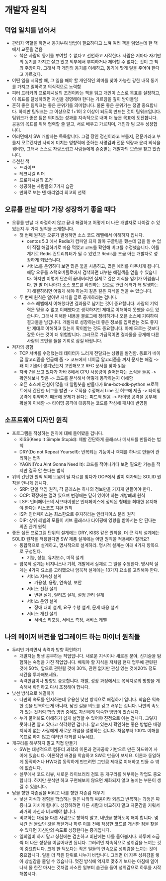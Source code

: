 # 개발자 원칙

## 덕업 일치를 넘어서

- 관리자 역할을 하면서 동기부여 방법이 필요하다고 느껴 여러 책을 읽었는데 한 책에서 교훈을 얻음
  - 책은 사람의 동기를 부여할 수 없다고 선언하고 시작한다. 사람은 저마다 자기만의 동기를 가지고 살고 있고
  외부에서 부여하거나 제어할 수 없다는 것이 그 책의 주장이다. 그래서 각 개인의 동기를 이해하고, 동기에 맞게 일을
  주어야 한다고 가르쳤다.
- 어떤 일을 시작할 때, 그 일을 해야 할 개인적인 의미를 찾아 가능한 강한 내적 동기를 가지고 일하려고 의식적으로 노력함
- 피터 드러커의 프로페셔널의 조건이라는 책을 읽고 개인이 스스로 목표를 설정하고, 이 목표를 달성하려면 자신을 경영해야 한다는 가르침을 깊이 받아들임
- 흔히 좋은 팀워크는 좋은 분위기를 의미합니다. 물론 좋은 분위기는 정말 중요합니다. 하지만 팀워크는 그 이상으로
  1+1이 2 이상이 되도록 만드는 것이 팀워크입니다. 팀워크가 좋은 팀은 의미있는 성과를 지속적으로 내며 더 높은 목표에 도전합니다. 공동의 목표를 위해 협력할 줄 알고, 서로 배우고 가르치며, 개인과 팀 모두 성장합니다.
- 여러면에서 SW 개발자는 독특합니다. 그걸 장인 정신이라고 부를지, 전문가라고 부를지 모르겠지만 사회에 미치는 영향력에 준하는 사명감과 전문 역량과 윤리 의식을 겸비한, 그래서 스스로 자랑스럽고 사람들에게 존중받는 개발자의 모습을 찾고 있습니다.
- 추천한 책
  - 드라이브
  - 테크니컬 리더
  - 프로페셔널의 조건
  - 성공하는 사람들의 7가지 습관
  - 만화로 보는 댄 애리얼리 최고의 선택

## 오류를 만날 때가 가장 성장하기 좋을 때다

- 오류를 만날 때 좌절하지 않고 끝내 해결하고 어떻게 더 나은 개발자로 나아갈 수 있었는지 두 가지 원칙을 소개합니다.
  - 첫 번째 원칙은 오류가 발생하면 소스 코드 레벨에서 이해하자 입니다.
    - centos 5.3 에서 Redis가 컴파일 되지 않아 구글링을 했는데 답을 알 수 없어 직접 해결하기로 마음 먹었고 코드를 확인해 버그를 수정했습니다. 이를 계기로 Redis 컨트리뷰터가 될 수 있었고 Redis를 조금 아는 개발자로 성장하게 되었습니다.
    - 서비스를 운영하다 보면 많은 툴을 사용하고, 많은 에러를 마주치게 됩니다. 해당 오류를 스택오버플로에서 검색하면 대부분 해결책을 얻을 수 있습니다. 하지만 이렇게 단순히 끝내버리면 실제로 깊은 지식을 얻기가 어렵습니다. 한 발 더 나아가 소스 코드를 확인하는 것으로 관련 에러가 왜 발생하는지 해결하려면 어떻게 해야 하는지 같은 깊은 지식을 얻을 수 있습니다.
  - 두 번째 원칙은 알아낸 지식을 글로 공개하라는 겁니다.
    - 소스 레벨에서 이해했다면 결과물로 남기는 것이 중요합니다. 사람의 기억력은 믿을 수 없고 이해했다고 생각하지만 제대로 이해하지 못했을 수도 있습니다. 그래서 이해한 내용을 블로그에 정리하거나 오픈 소스에 기여하여 결과물을 남깁니다. 개발자로 성장하는데 좋은 정보를 입력받는 것도 좋지만 제대로 이해하고 있는지 확이받는 것도 중요합니다. 아예 모르는 것보다 잘못 아는 것이 더 위험합니다. 그러므로 가급적이면 결과물을 공개해 다른 사람의 조언을 들을 기회로 삼길 바랍니다.
- 저자의 경험
  - TCP 서버를 수정했는데 데이터가 느리게 전달되는 상황을 발견함. 동료가 네이글 알고리즘을 언급해 줌 -> 코드에서 네이글 알고리즘을 꺼서 문제는 해결 -> 왜 이 기술이 생겨났는지 고민해보고 RFC 문서를 찾아 읽음
  - 자바 7을 쓰고 있다가 자바 8에서 CPU 사용량이 줄어든다는 소식을 들음 -> 확인해보니 맞음 -> 코드를 분석해서 어떻게 동작하는지 이해함
  - 오픈 소스에 관심이 많을 때 알림봇을 만들다가 line-bot-sdk-python 프로젝트에서 간단한 버그를 발견 -> 로직을 수정해서 Line 깃 허브에 제출 -> 타이밍 공격에 취약하기 때문에 문제가 된다는 피드백 받음 -> 타이밍 공격을 공부해 확실이 이해함 -> 타이밍 공격에 대응하는 코드를 작성해 패치에 반영됨

## 소프트웨어 디자인 원칙

- 프로그램을 작성하는 원칙에 대해 들어봤을 겁니다.
  - KISS(Keep It Simple Stupid): 제발 간단하게 클래스나 메서드를 만들라는 법칙
  - DRY(Do not Repeat Yourself): 반복되는 기능이나 객체를 하나로 만들어 관리하는 법칙
  - YAGNI(You Aint Gonna Need It): 코드를 적어나가다 보면 필요한 기능을 적지만 결국 안 쓴다는 법칙
- 위의 간단한 원칙 외에 도움이 될 자료를 찾다가 OOP에서 많이 회자되는 SOLID 원칙을 만나게 됩니다.
  - SRP: 단일 책임 원칙, 각 클래스는 하나의 정보만을 가지게 만들어야 한다.
  - OCP: 확장에는 열려 있으며 변경에는 닫혀 있어야 하는 개방폐쇄 원칙
  - LSP: 인터페이스의 서브타이핑은 인터페이스에 정의된 형태를 최대한 유지해야 한다는 리스코프 치환 원칙
  - ISP: 인터페이스는 최소한으로 유지하라는 인터페이스 분리 원칙
  - DIP: 상위 레벨의 모듈이 서브 클래스나 타이핑에 영향을 받아서는 안 된다는 의존 관계 원칙
- 좋든 싫든 프로그램 단위의 설계에는 DRY, KISS 같은 원칙을, 더 큰 객체 설계에는 SOLID 원칙을 적용한다면 SW 제품 설계에는 어떤 원칙을 적용해야 할까요?
  - 통합적으로 설계하고, 명시적으로 설계하라. 명시적 설계는 아래 4가지 항목으로 구성된다.
    - 기능, 성능, 유지보수, 미적 설계
  - 암묵적 설계는 비지니스나 기획, 개발에서 실제로 그 일을 수행한다. 명시적 설계는 4가지 요소를 고려했으나 암묵적 설계에는 13가지 요소를 고려해야 한다.
    - 서비스 지속성 설계
      - 가용성, 용량, 연속성, 보안
    - 서비스 전환 설계
      - 변환 설계, 릴리즈 설계, 설정 관리 설계
    - 서비스 운영 설계
      - 장애 대비 설계, 요구 수행 설계, 문제 대응 설계
    - 서비스 개선 설계
      - 서비스 리포팅, 서비스 측정, 서비스 레벨

## 나의 메이저 버전을 업그레이드 하는 마이너 원칙들

- 두리번 거리면서 속력과 방향 확인하기
  - 개발자는 평생 공부하는 직업입니다. 새로운 지식이나 새로운 분야, 신기술을 탐험하는 숙명을 가진 직업입니다. 배워야 할 지식을 저처럼 현재 업무에 관련된 것에 50%, 앞으로 관련될 것에 30%, 관련 없지만 관심 있는 것에20% 정도 시간을 투자해보세요.
  - 속력만큼이나 방향도 중요합니다. 개발, 성장 과정에서도 목적지로의 방향을 계속해서 확인하고 다시 조정해야 합니다.
- 낯선 방식으로 해결하기
  - 나만의 속도를 인지하는데 유용한 낯선 방식으로 해결하기 입니다. 학습은 익숙한 것을 반복하는게 아니라, 낯선 걸을 의도를 갖고 배우는 겁니다. 나만의 속도가 있는 것처럼 학습 방법 중에도 자신에게 익숙한 방법이 있습니다.
  - 누가 물어봐도 이해하기 쉽게 설명할 수 있어야 진정으로 아는 겁니다. 그렇지 못하다면 알고 있다고 착각했던 겁니다. 알고 있는지 확인하는 좋은 방법은 배경지식이 없는 사람에게 새로운 개념을 설명하는 겁니다. 처음부터 100% 이해를 목표로 하지 않고 여러번 대화를 나누세요.
- 개구리를 해부하지 말고 직접 만들기
  - SW는 태생적으로 컴퓨터 과학의 이론과 전자공학 기반으로 만든 하드웨어 사이에 있습니다. 이론적인 배경을 학습하고 SW로 만들어 보세요. 이론과 동일하게 동작하거나 HW처럼 동작하게 만드려면 그만큼 제대로 이해하고 만들 수 밖에 없습니다.
  - 실무에서 코드 리뷰, 새로운 라이브러리 검토 등 개구리를 해부하는 작업도 중요합니다. 하지만 분석만 하고 구현해보지 않으면 체화되지 않고 놓치는 부분이 생길 수 있습니다.
- 남을 향한 자존심을 버리고 나를 향한 자존감 채우기
  - 낯선 지식과 경험을 학습하는 일은 나와의 싸움이라 외롭고 반복하는 과정은 짜증나고 지치게 됩니다. 성장하려면 다른 사람과 비교하지 말고 자존감을 키워서 과거의 자신과 비교해야 합니다.
  - 비교하는 대상을 다른 사람으로 향하지 말고, 내면을 향하도록 해야 합니다. 몇 시간 전 몰랐던 것을 깨닫거나 하루 이틀 전에 작성한 코드를 개선한 점을 찾을 수 있다면 자신만의 속도로 성장한다는 증거입니다.
  - 일희일비 하지 말고 칭찬에는 겸손하고 비난에는 나를 돌아봅시다. 하루에 조금씩 더 나은 성장을 이끌어내면 됩니다. 그러려면 지속적으로 성취감을 느끼는 것이 중요합니다. 크게 한 턱보다는 작은 일들의 연속으로 성취감을 느끼는 것이 중요합니다. 일을 더 작은 단위로 나누기 바랍니다. 그러면 더 자주 성취감을 쌓아 상실감을 줄일 수 있습니다. 멋진 방식에 억지로 맞추기 보다는 아침에 일어나서 물 한잔 마시는 것처럼 사소한 일부터 습관을 들여 성취감으로 하루를 시작해봅시다.
